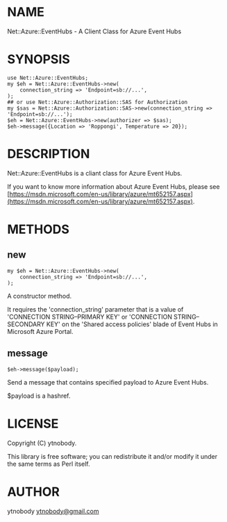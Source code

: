 # NAME

Net::Azure::EventHubs - A Client Class for Azure Event Hubs 

# SYNOPSIS

    use Net::Azure::EventHubs;
    my $eh = Net::Azure::EventHubs->new(
        connection_string => 'Endpoint=sb://...',
    );
    ## or use Net::Azure::Authorization::SAS for Authorization
    my $sas = Net::Azure::Authorization::SAS->new(connection_string => 'Endpoint=sb://...');
    $eh = Net::Azure::EventHubs->new(authorizer => $sas);
    $eh->message({Location => 'Roppongi', Temperature => 20});

# DESCRIPTION

Net::Azure::EventHubs is a cliant class for Azure Event Hubs.

If you want to know more information about Azure Event Hubs, please see [https://msdn.microsoft.com/en-us/library/azure/mt652157.aspx](https://msdn.microsoft.com/en-us/library/azure/mt652157.aspx). 

# METHODS

## new

    my $eh = Net::Azure::EventHubs->new(
        connection_string => 'Endpoint=sb://...',
    );

A constructor method. 

It requires the 'connection\_string' parameter that is a value of 'CONNECTION STRING–PRIMARY KEY' or 'CONNECTION STRING–SECONDARY KEY' on the 'Shared access policies' blade of Event Hubs in Microsoft Azure Portal. 

## message 

    $eh->message($payload);

Send a message that contains specified payload to Azure Event Hubs.

$payload is a hashref.  

# LICENSE

Copyright (C) ytnobody.

This library is free software; you can redistribute it and/or modify
it under the same terms as Perl itself.

# AUTHOR

ytnobody <ytnobody@gmail.com>
